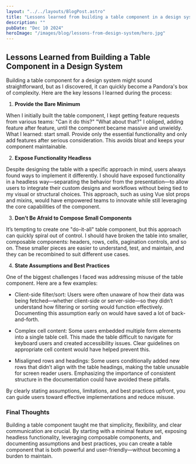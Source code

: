 ```yaml
---
layout: "../../layouts/BlogPost.astro"
title: "Lessons learned from building a table component in a design system"
description: ""
pubDate: "Dec 10 2024"
heroImage: "/images/blog/lessons-from-design-system/hero.jpg"
---
```


## Lessons Learned from Building a Table Component in a Design System

Building a table component for a design system might sound straightforward, but as I discovered, it can quickly become a Pandora's box of complexity. Here are the key lessons I learned during the process:

1. **Provide the Bare Minimum**

When I initially built the table component, I kept getting feature requests from various teams: "Can it do this?" "What about that?" I obliged, adding feature after feature, until the component became massive and unwieldy. What I learned: start small. Provide only the essential functionality and only add features after serious consideration. This avoids bloat and keeps your component maintainable.

2. **Expose Functionality Headless**

Despite designing the table with a specific approach in mind, users always found ways to implement it differently. I should have exposed functionality in a headless way—separating the behavior from the presentation—to allow users to integrate their custom designs and workflows without being tied to my visual or structural choices. This approach, such as using Vue slot props and mixins, would have empowered teams to innovate while still leveraging the core capabilities of the component.

3. **Don’t Be Afraid to Compose Small Components**

It’s tempting to create one "do-it-all" table component, but this approach can quickly spiral out of control. I should have broken the table into smaller, composable components: headers, rows, cells, pagination controls, and so on. These smaller pieces are easier to understand, test, and maintain, and they can be recombined to suit different use cases.

4. **State Assumptions and Best Practices**

One of the biggest challenges I faced was addressing misuse of the table component. Here are a few examples:

- Client-side filter/sort: Users were often unaware of how their data was being fetched—whether client-side or server-side—so they didn’t understand how filtering or sorting would function effectively. Documenting this assumption early on would have saved a lot of back-and-forth.

- Complex cell content: Some users embedded multiple form elements into a single table cell. This made the table difficult to navigate for keyboard users and created accessibility issues. Clear guidelines on appropriate cell content would have helped prevent this.

- Misaligned rows and headings: Some users conditionally added new rows that didn’t align with the table headings, making the table unusable for screen reader users. Emphasizing the importance of consistent structure in the documentation could have avoided these pitfalls.

By clearly stating assumptions, limitations, and best practices upfront, you can guide users toward effective implementations and reduce misuse.

### Final Thoughts

Building a table component taught me that simplicity, flexibility, and clear communication are crucial. By starting with a minimal feature set, exposing headless functionality, leveraging composable components, and documenting assumptions and best practices, you can create a table component that is both powerful and user-friendly—without becoming a burden to maintain.